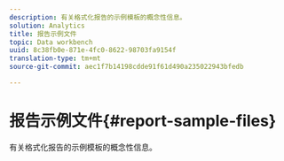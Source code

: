 ```yaml
---
description: 有关格式化报告的示例模板的概念性信息。
solution: Analytics
title: 报告示例文件
topic: Data workbench
uuid: 8c38fb0e-871e-4fc0-8622-98703fa9154f
translation-type: tm+mt
source-git-commit: aec1f7b14198cdde91f61d490a235022943bfedb

---
```



# 报告示例文件{#report-sample-files}

有关格式化报告的示例模板的概念性信息。

